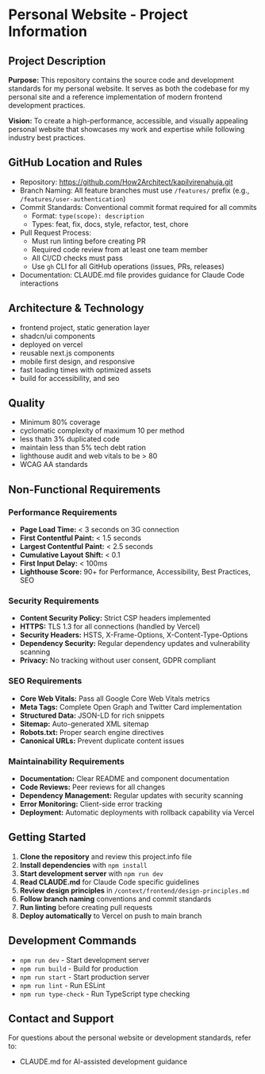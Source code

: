 # Personal Website - Project Information

## Project Description
**Purpose:** This repository contains the source code and development standards for my personal website. It serves as both the codebase for my personal site and a reference implementation of modern frontend development practices.

**Vision:** To create a high-performance, accessible, and visually appealing personal website that showcases my work and expertise while following industry best practices.

## GitHub Location and Rules
 - Repository: https://github.com/How2Architect/kapilvirenahuja.git
- Branch Naming: All feature branches must use `/features/` prefix (e.g., `/features/user-authentication`)
- Commit Standards: Conventional commit format required for all commits
  - Format: `type(scope): description`
  - Types: feat, fix, docs, style, refactor, test, chore
- Pull Request Process:
  - Must run linting before creating PR
  - Required code review from at least one team member
  - All CI/CD checks must pass
  - Use `gh` CLI for all GitHub operations (issues, PRs, releases)
- Documentation: CLAUDE.md file provides guidance for Claude Code interactions

## Architecture & Technology
 - frontend project, static generation layer
 - shadcn/ui components
 - deployed on vercel
 - reusable next.js components
 - mobile first design, and responsive
 - fast loading times with optimized assets
 - build for accessibility, and seo

## Quality
 - Minimum 80% coverage
 - cyclomatic complexity of maximum 10 per method
 - less thatn 3% duplicated code
 - maintain less than 5% tech debt ration
 - lighthouse audit and web vitals to be > 80
 - WCAG AA standards


## Non-Functional Requirements

### Performance Requirements
- **Page Load Time:** < 3 seconds on 3G connection
- **First Contentful Paint:** < 1.5 seconds
- **Largest Contentful Paint:** < 2.5 seconds
- **Cumulative Layout Shift:** < 0.1
- **First Input Delay:** < 100ms
- **Lighthouse Score:** 90+ for Performance, Accessibility, Best Practices, SEO

### Security Requirements
- **Content Security Policy:** Strict CSP headers implemented
- **HTTPS:** TLS 1.3 for all connections (handled by Vercel)
- **Security Headers:** HSTS, X-Frame-Options, X-Content-Type-Options
- **Dependency Security:** Regular dependency updates and vulnerability scanning
- **Privacy:** No tracking without user consent, GDPR compliant

### SEO Requirements
- **Core Web Vitals:** Pass all Google Core Web Vitals metrics
- **Meta Tags:** Complete Open Graph and Twitter Card implementation
- **Structured Data:** JSON-LD for rich snippets
- **Sitemap:** Auto-generated XML sitemap
- **Robots.txt:** Proper search engine directives
- **Canonical URLs:** Prevent duplicate content issues

### Maintainability Requirements
- **Documentation:** Clear README and component documentation
- **Code Reviews:** Peer reviews for all changes
- **Dependency Management:** Regular updates with security scanning
- **Error Monitoring:** Client-side error tracking
- **Deployment:** Automatic deployments with rollback capability via Vercel


## Getting Started
1. **Clone the repository** and review this project.info file
2. **Install dependencies** with `npm install`
3. **Start development server** with `npm run dev`
4. **Read CLAUDE.md** for Claude Code specific guidelines
5. **Review design principles** in `/context/frontend/design-principles.md`
6. **Follow branch naming** conventions and commit standards
7. **Run linting** before creating pull requests
8. **Deploy automatically** to Vercel on push to main branch


## Development Commands
- `npm run dev` - Start development server
- `npm run build` - Build for production
- `npm run start` - Start production server
- `npm run lint` - Run ESLint
- `npm run type-check` - Run TypeScript type checking


## Contact and Support
For questions about the personal website or development standards, refer to:
- CLAUDE.md for AI-assisted development guidance